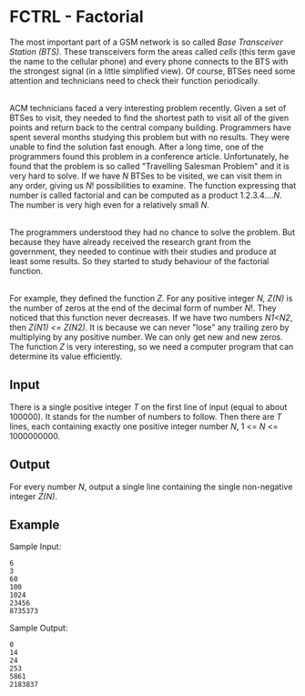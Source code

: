 # FCTRL - Factorial
The most important part of a GSM network is so called _Base Transceiver Station (BTS)_. These transceivers form the areas called _cells_ (this term gave the name to the cellular phone) and every phone connects to the BTS with the strongest signal (in a little simplified view). 
Of course, BTSes need some attention and technicians need to check their function periodically.<br><br>

ACM technicians faced a very interesting problem recently. Given a set of BTSes to visit, they needed to find the shortest path to visit all of the given points and return back to the central company building. 
Programmers have spent several months studying this problem but with no results. They were unable to find the solution fast enough. After a long time, one of the programmers found this problem in a conference article. Unfortunately, he found that the problem is so called "Travelling Salesman Problem" and it is very hard to solve. 
If we have _N_ BTSes to be visited, we can visit them in any order, giving us _N_! possibilities to examine. The function expressing that number is called factorial and can be computed as a product 1.2.3.4...._N_. The number is very high even for a relatively small _N_.<br><br>

The programmers understood they had no chance to solve the problem. 
But because they have already received the research grant from the government, they needed to continue with their studies and produce at least some results. 
So they started to study behaviour of the factorial function.<br><br>

For example, they defined the function _Z_. For any positive integer _N, Z(N)_ is the number of zeros at the end of the decimal form of number _N_!. 
They noticed that this function never decreases. If we have two numbers _N1<N2_, then _Z(N1) <= Z(N2)_. 
It is because we can never "lose" any trailing zero by multiplying by any positive number. We can only get new and new zeros. The function _Z_ is very interesting, so we need a computer program that can determine its value efficiently.

## Input
There is a single positive integer _T_ on the first line of input (equal to about 100000). It stands for the number of numbers to follow. 
Then there are _T_ lines, each containing exactly one positive integer number _N_, 1 <= _N_ <= 1000000000.

## Output
For every number _N_, output a single line containing the single non-negative integer _Z(N)_.

## Example

Sample Input:
```
6
3
60
100
1024
23456
8735373
```

Sample Output:
```
0
14
24
253
5861
2183837
```
